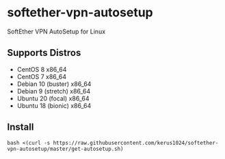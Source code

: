 # softether-vpn-autosetup
SoftEther VPN AutoSetup for Linux

## Supports Distros
- CentOS 8 x86_64
- CentOS 7 x86_64
- Debian 10 (buster) x86_64
- Debian 9 (stretch) x86_64
- Ubuntu 20 (focal) x86_64
- Ubuntu 18 (bionic) x86_64

## Install
```
bash <(curl -s https://raw.githubusercontent.com/kerus1024/softether-vpn-autosetup/master/get-autosetup.sh)
 ```
